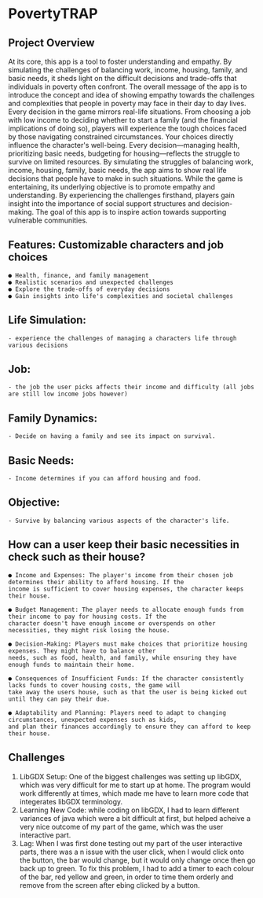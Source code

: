 # PovertyTRAP

## Project Overview

At its core, this app is a tool to foster understanding and empathy. By simulating the challenges of balancing work, income,
housing, family, and basic needs, it sheds light on the difficult decisions and trade-offs that individuals in poverty often confront.
The overall message of the app is to introduce the concept and idea of showing empathy towards the challenges and
complexities that people in poverty may face in their day to day lives. Every decision in the game mirrors real-life situations.
From choosing a job with low income to deciding whether to start a family (and the financial implications of doing so), players
will experience the tough choices faced by those navigating constrained circumstances. Your choices directly influence the
character's well-being. Every decision—managing health, prioritizing basic needs, budgeting for housing—reflects the struggle
to survive on limited resources. By simulating the struggles of balancing work, income, housing, family, basic needs, the app
aims to show real life decisions that people have to make in such situations.
While the game is entertaining, its underlying objective is to promote empathy and understanding. By experiencing the
challenges firsthand, players gain insight into the importance of social support structures and decision-making. The goal of this
app is to inspire action towards supporting vulnerable communities.


  ## Features: Customizable characters and job choices
    ● Health, finance, and family management
    ● Realistic scenarios and unexpected challenges
    ● Explore the trade-offs of everyday decisions
    ● Gain insights into life's complexities and societal challenges
## Life Simulation: 
    - experience the challenges of managing a characters life through various decisions
## Job: 
    - the job the user picks affects their income and difficulty (all jobs are still low income jobs however)
## Family Dynamics:
    - Decide on having a family and see its impact on survival.
    
## Basic Needs: 
    - Income determines if you can afford housing and food.
    
## Objective: 
    - Survive by balancing various aspects of the character's life.
    
## How can a user keep their basic necessities in check such as their house?

    ● Income and Expenses: The player's income from their chosen job determines their ability to afford housing. If the
    income is sufficient to cover housing expenses, the character keeps their house.

    ● Budget Management: The player needs to allocate enough funds from their income to pay for housing costs. If the
    character doesn't have enough income or overspends on other necessities, they might risk losing the house.
    
    ● Decision-Making: Players must make choices that prioritize housing expenses. They might have to balance other
    needs, such as food, health, and family, while ensuring they have enough funds to maintain their home.
    
    ● Consequences of Insufficient Funds: If the character consistently lacks funds to cover housing costs, the game will
    take away the users house, such as that the user is being kicked out until they can pay their due.
    
    ● Adaptability and Planning: Players need to adapt to changing circumstances, unexpected expenses such as kids,
    and plan their finances accordingly to ensure they can afford to keep their house.


## Challenges

1. LibGDX Setup: One of the biggest challenges was setting up libGDX, which was very difficult for me to start up at home. The program would work differently at times, which made me have to learn more code that integerates libGDX terminology.
4. Learning New Code: while coding on libGDX, I had to learn different variances of java which were a bit difficult at first, but helped acheive a very nice outcome of my part of the game, which was the user interactive part.
5. Lag: When I was first done testing out my part of the user interactive parts, there was a n issue with the user click, when I would click onto the button, the bar would change, but it would only change once then go back up to green. To fix this problem, I had to add a timer to each colour of the bar, red yellow and green, in order to time them orderly and remove from the screen after ebing clicked by a button.
